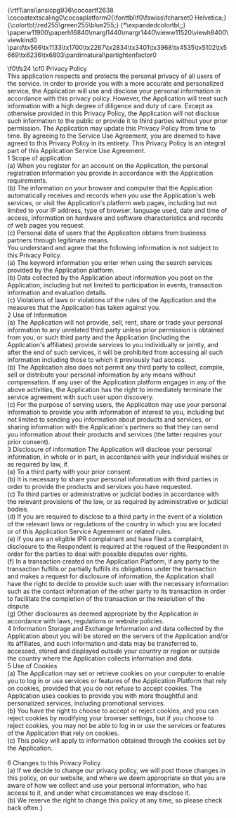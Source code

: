 {\rtf1\ansi\ansicpg936\cocoartf2638
\cocoatextscaling0\cocoaplatform0{\fonttbl\f0\fswiss\fcharset0 Helvetica;}
{\colortbl;\red255\green255\blue255;}
{\*\expandedcolortbl;;}
\paperw11900\paperh16840\margl1440\margr1440\vieww11520\viewh8400\viewkind0
\pard\tx566\tx1133\tx1700\tx2267\tx2834\tx3401\tx3968\tx4535\tx5102\tx5669\tx6236\tx6803\pardirnatural\partightenfactor0

\f0\fs24 \cf0 Privacy Policy\
This application respects and protects the personal privacy of all users of the service. In order to provide you with a more accurate and personalized service, the Application will use and disclose your personal information in accordance with this privacy policy. However, the Application will treat such information with a high degree of diligence and duty of care. Except as otherwise provided in this Privacy Policy, the Application will not disclose such information to the public or provide it to third parties without your prior permission. The Application may update this Privacy Policy from time to time. By agreeing to the Service Use Agreement, you are deemed to have agreed to this Privacy Policy in its entirety. This Privacy Policy is an integral part of this Application Service Use Agreement.\
1 Scope of application\
(a) When you register for an account on the Application, the personal registration information you provide in accordance with the Application requirements.\
(b) The information on your browser and computer that the Application automatically receives and records when you use the Application's web services, or visit the Application's platform web pages, including but not limited to your IP address, type of browser, language used, date and time of access, information on hardware and software characteristics and records of web pages you request.\
(c) Personal data of users that the Application obtains from business partners through legitimate means.\
You understand and agree that the following information is not subject to this Privacy Policy.\
(a) The keyword information you enter when using the search services provided by the Application platform.\
(b) Data collected by the Application about information you post on the Application, including but not limited to participation in events, transaction information and evaluation details.\
(c) Violations of laws or violations of the rules of the Application and the measures that the Application has taken against you.\
2 Use of Information\
(a) The Application will not provide, sell, rent, share or trade your personal information to any unrelated third party unless prior permission is obtained from you, or such third party and the Application (including the Application's affiliates) provide services to you individually or jointly, and after the end of such services, it will be prohibited from accessing all such information including those to which it previously had access.\
(b) The Application also does not permit any third party to collect, compile, sell or distribute your personal information by any means without compensation. If any user of the Application platform engages in any of the above activities, the Application has the right to immediately terminate the service agreement with such user upon discovery.\
(c) For the purpose of serving users, the Application may use your personal information to provide you with information of interest to you, including but not limited to sending you information about products and services, or sharing information with the Application's partners so that they can send you information about their products and services (the latter requires your prior consent).\
3 Disclosure of information The Application will disclose your personal information, in whole or in part, in accordance with your individual wishes or as required by law, if.\
(a) To a third party with your prior consent.\
(b) It is necessary to share your personal information with third parties in order to provide the products and services you have requested.\
(c) To third parties or administrative or judicial bodies in accordance with the relevant provisions of the law, or as required by administrative or judicial bodies.\
(d) If you are required to disclose to a third party in the event of a violation of the relevant laws or regulations of the country in which you are located or of this Application Service Agreement or related rules.\
(e) If you are an eligible IPR complainant and have filed a complaint, disclosure to the Respondent is required at the request of the Respondent in order for the parties to deal with possible disputes over rights.\
(f) In a transaction created on the Application Platform, if any party to the transaction fulfills or partially fulfills its obligations under the transaction and makes a request for disclosure of information, the Application shall have the right to decide to provide such user with the necessary information such as the contact information of the other party to its transaction in order to facilitate the completion of the transaction or the resolution of the dispute.\
(g) Other disclosures as deemed appropriate by the Application in accordance with laws, regulations or website policies.\
4 Information Storage and Exchange Information and data collected by the Application about you will be stored on the servers of the Application and/or its affiliates, and such information and data may be transferred to, accessed, stored and displayed outside your country or region or outside the country where the Application collects information and data.\
5 Use of Cookies\
(a) The Application may set or retrieve cookies on your computer to enable you to log in or use services or features of the Application Platform that rely on cookies, provided that you do not refuse to accept cookies. The Application uses cookies to provide you with more thoughtful and personalized services, including promotional services.\
(b) You have the right to choose to accept or reject cookies, and you can reject cookies by modifying your browser settings, but if you choose to reject cookies, you may not be able to log in or use the services or features of the Application that rely on cookies.\
(c) This policy will apply to information obtained through the cookies set by the Application.\
\
6 Changes to this Privacy Policy\
(a) If we decide to change our privacy policy, we will post those changes in this policy, on our website, and where we deem appropriate so that you are aware of how we collect and use your personal information, who has access to it, and under what circumstances we may disclose it.\
(b) We reserve the right to change this policy at any time, so please check back often.}
